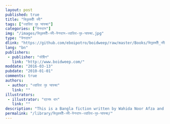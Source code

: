 ```yaml
---
layout: post
published: true
title: "কিন্নরকণ্ঠী নদী"
tags: ["ওয়াহিদা নূর আফজা"]
categories: ["উপন্যাস"]
img: "/images/কিন্নরকণ্ঠী-নদী-উপন্যাস-ওয়াহিদা-নূর-আফজা.jpg"
type: "উপন্যাস"
dlink: "https://github.com/eboipotro/boidweep/raw/master/Books/কিন্নরকণ্ঠী_নদী.epub"
lang: "bn"
publishers: 
 - publisher: "বইদ্বীপ"
   link: "http://www.boidweep.com/"
moddate: "2016-03-13"
pubdate: "2010-01-01"
comments: true
authors: 
 - author: "ওয়াহিদা নূর আফজা"
   link: ""
illustrators: 
 - illustrator: "হাশেম খান"
   link: ""
description: "This is a Bangla fiction written by Wahida Noor Afza and published in 2010. The story has described a contemporary issue of modern life in Bangladesh."
permalink: "/library/কিন্নরকণ্ঠী-নদী-উপন্যাস-ওয়াহিদা-নূর-আফজা/"
---
```

